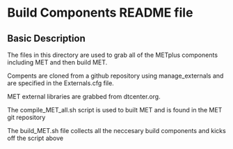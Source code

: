 Build Components README file
============================

Basic Description
-----------------
The files in this directory are used to grab all of the METplus components including MET and then build MET.

Compents are cloned from a github repository using manage_externals and are specified in the Externals.cfg file.

MET external libraries are grabbed from dtcenter.org.

The compile_MET_all.sh script is used to built MET and is found in the MET git repository

The build_MET.sh file collects all the neccesary build components and kicks off the script above
